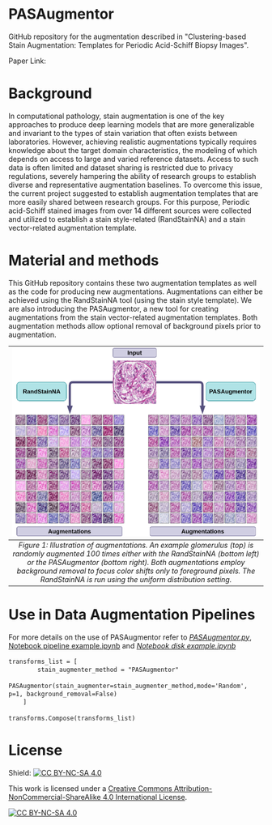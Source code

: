 # PASAugmentor

GitHub repository for the augmentation described in "Clustering-based Stain Augmentation: Templates for Periodic Acid-Schiff Biopsy Images".

Paper Link:

# Background

In computational pathology, stain augmentation is one of the key approaches to produce deep learning models that are more generalizable and invariant to the types of stain variation that often exists between laboratories. However, achieving realistic augmentations typically requires knowledge about the target domain characteristics, the modeling of which depends on access to large and varied reference datasets. Access to such data is often limited and dataset sharing is restricted due to privacy regulations, severely hampering the ability of research groups to establish diverse and representative augmentation baselines. To overcome this issue, the current project suggested to establish augmentation templates that are more easily shared between research groups. For this purpose, Periodic acid-Schiff stained images from over 14 different sources were collected and utilized to establish a stain style-related (RandStainNA) and a stain vector-related augmentation template.

# Material and methods

This GitHub repository contains these two augmentation templates as well as the code for producing new augmentations. Augmentations can either be achieved using the RandStainNA tool (using the stain style template). We are also introducing the PASAugmentor, a new tool for creating augmentations from the stain vector-related augmentation templates. Both augmentation methods allow optional removal of background pixels prior to augmentation.

| ![Figure 1: Illustration of augmentations. An example glomerulus (top) is randomly augmented 100 times either with the RandStainNA (bottom left) or the PASAugmentor (bottom right). Both augmentations employ background removal to focus color shifts only to foreground pixels. The RandStainNA is run using the uniform distribution setting.](https://github.com/patologiivest/PASAugmentor/blob/main/Images/src/Fig.png?raw=true) |
|:--:| 
| *Figure 1: Illustration of augmentations. An example glomerulus (top) is randomly augmented 100 times either with the RandStainNA (bottom left) or the PASAugmentor (bottom right). Both augmentations employ background removal to focus color shifts only to foreground pixels. The RandStainNA is run using the uniform distribution setting.* |

# Use in Data Augmentation Pipelines

For more details on the use of PASAugmentor refer to [*PASAugmentor.py*](PASAugmentor.py), [Notebook pipeline example.ipynb](https://github.com/patologiivest/PASAugmentor/blob/52c960333215578575f57c2c9e9264a470cec8ff/Examples/Notebook%20pipeline%20example.ipynb) and [*Notebook disk example.ipynb*](https://github.com/patologiivest/PASAugmentor/blob/52c960333215578575f57c2c9e9264a470cec8ff/Examples/Notebook%20disk%20example.ipynb)

```         
transforms_list = [
        stain_augmenter_method = "PASAugmentor"
        PASAugmentor(stain_augmenter=stain_augmenter_method,mode='Random', p=1, background_removal=False)
    ]
    
transforms.Compose(transforms_list)
```

# License

Shield: [![CC BY-NC-SA 4.0](https://img.shields.io/badge/License-CC%20BY--NC--SA%204.0-lightgrey.svg)](http://creativecommons.org/licenses/by-nc-sa/4.0/)

This work is licensed under a [Creative Commons Attribution-NonCommercial-ShareAlike 4.0 International License](http://creativecommons.org/licenses/by-nc-sa/4.0/).

[![CC BY-NC-SA 4.0](https://licensebuttons.net/l/by-nc-sa/4.0/88x31.png)](http://creativecommons.org/licenses/by-nc-sa/4.0/)
